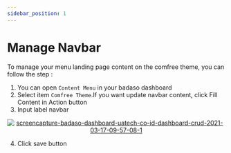 ```yaml
---
sidebar_position: 1
---
```


# Manage Navbar 

To manage your menu landing page content on the comfree theme, you can follow the step :
1. You can open `Content Menu` in your badaso dashboard
2. Select item `Comfree Theme`.If you want update navbar content, click Fill Content in Action button
3. Input label navbar

<p align="center">
  <a href="https://badaso-docs.uatech.co.id/">
    <img src="http://localhost:3000/img/navbar.png" alt="screencapture-badaso-dashboard-uatech-co-id-dashboard-crud-2021-03-17-09-57-08-1" />
  </a>
</p>

4. Click save button


